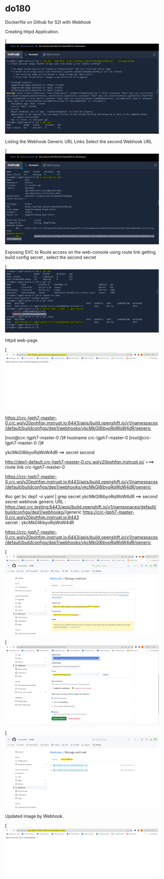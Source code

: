 # do180

  Dockerfile on Github for S2I with Webhook

  
Creating httpd Application.

[![Image](https://github.com/anirudhadak2/do180/blob/main/images/1.png)


Listing the  Webhook Generic URL Links
Select the second Webhook URL 


[![Image](https://github.com/anirudhadak2/do180/blob/main/images/2.png)



Exposing SVC to Route  access on the web-console  using route  link 
getting  build config secret , select the second secret  


[![Image](https://github.com/anirudhadak2/do180/blob/main/images/3.png)

httpd  web-page

[![Image](https://github.com/anirudhadak2/do180/blob/main/images/dep1.png)



https://crc-lgph7-master-0.crc.wsly20pohfqn.instruqt.io:6443/apis/build.openshift.io/v1/namespaces/default/buildconfigs/dep1/webhooks/ykcMkGI8ibyoRqWoW4dR/generic


[root@crc-lgph7-master-0 /]# hostname
crc-lgph7-master-0
[root@crc-lgph7-master-0 /]#




ykcMkGI8ibyoRqWoW4dR             ==> secret second  

http://dep1-default.crc-lgph7-master-0.crc.wsly20pohfqn.instruqt.io/       ===> route  link 
           crc-lgph7-master-0



https://crc-lgph7-master-0.crc.wsly20pohfqn.instruqt.io:6443/apis/build.openshift.io/v1/namespaces/default/buildconfigs/dep1/webhooks/ykcMkGI8ibyoRqWoW4dR/generic



#oc get bc  dep1  -o yaml | grep secret 
   ykcMkGI8ibyoRqWoW4dR            ==>   second secret 
webhook  generic URL :    https://api.crc.testing:6443/apis/build.openshift.io/v1/namespaces/default/buildconfigs/dep1/webhooks/<secret>/generic
   https://crc-lgph7-master-0.crc.wsly20pohfqn.instruqt.io:6443       
     secret  :      ykcMkGI8ibyoRqWoW4dR            


      
https://crc-lgph7-master-0.crc.wsly20pohfqn.instruqt.io:6443/apis/build.openshift.io/v1/namespaces/default/buildconfigs/dep1/webhooks/ykcMkGI8ibyoRqWoW4dR/generic



[![Image](https://github.com/anirudhadak2/do180/blob/main/images/webhook.png)




[![Image](https://github.com/anirudhadak2/do180/blob/main/images/webhook1.png)




[![Image](https://github.com/anirudhadak2/do180/blob/main/images/webhook2.png)


Updated  image  by  Webhook.


[![Image](https://github.com/anirudhadak2/do180/blob/main/images/dep2.png)




